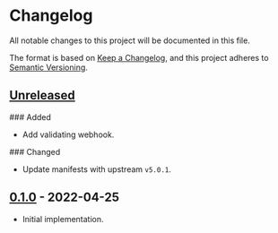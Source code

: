 # Changelog

All notable changes to this project will be documented in this file.

The format is based on [Keep a Changelog](https://keepachangelog.com/en/1.0.0/),
and this project adheres to [Semantic Versioning](https://semver.org/spec/v2.0.0.html).

## [Unreleased]

### Added

- Add validating webhook.
  
### Changed

- Update manifests with upstream `v5.0.1`.

## [0.1.0] - 2022-04-25

- Initial implementation.

[Unreleased]: https://github.com/giantswarm/csi-external-snapshotter-app/compare/v0.1.0...HEAD
[0.1.0]: https://github.com/giantswarm/csi-external-snapshotter-app/releases/tag/v0.1.0
